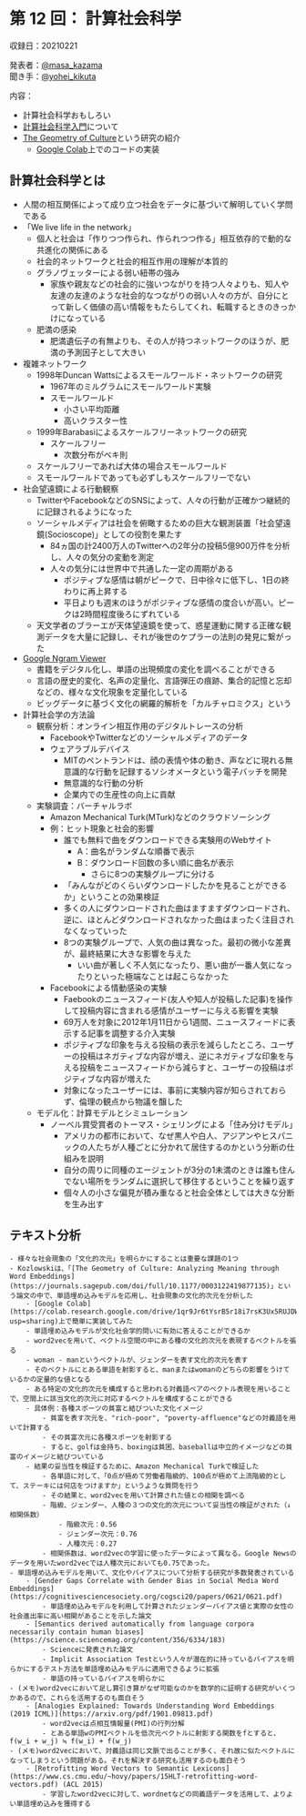 # 第 12 回： 計算社会科学

収録日：20210221

発表者：[@masa_kazama](https://twitter.com/masa_kazama)  
聞き手：[@yohei_kikuta](https://twitter.com/yohei_kikuta)

内容：
- 計算社会科学おもしろい
- [計算社会科学入門](https://www.amazon.co.jp/dp/B08WX86PQF/)について
- [The Geometry of Culture](https://journals.sagepub.com/doi/full/10.1177/0003122419877135)という研究の紹介
  - [Google Colab](https://colab.research.google.com/drive/1qr9Jr6tYsrB5r18i7rsK3Ux5RUJDWnDL?usp=sharing)上でのコードの実装

## 計算社会科学とは
- 人間の相互関係によって成り立つ社会をデータに基づいて解明していく学問である
- 「We live life in the network」
    - 個人と社会は「作りつつ作られ、作られつつ作る」相互依存的で動的な共進化の関係にある
    - 社会的ネットワークと社会的相互作用の理解が本質的
    - グラノヴェッターによる弱い紐帯の強み
        - 家族や親友などの社会的に強いつながりを持つ人々よりも、知人や友達の友達のような社会的なつながりの弱い人々の方が、自分にとって新しく価値の高い情報をもたらしてくれ、転職するときのきっかけになっている
    - 肥満の感染
        - 肥満遺伝子の有無よりも、その人が持つネットワークのほうが、肥満の予測因子として大きい
- 複雑ネットワーク
    - 1998年Duncan Wattsによるスモールワールド・ネットワークの研究
        - 1967年のミルグラムにスモールワールド実験
        - スモールワールド
            - 小さい平均距離
            - 高いクラスター性
    - 1999年Barabasiによるスケールフリーネットワークの研究
        - スケールフリー
            - 次数分布がベキ則
    - スケールフリーであれば大体の場合スモールワールド
    - スモールワールドであっても必ずしもスケールフリーでない
- 社会望遠鏡による行動観察
    - TwitterやFacebookなどのSNSによって、人々の行動が正確かつ継続的に記録されるようになった
    - ソーシャルメディアは社会を俯瞰するための巨大な観測装置「社会望遠鏡(Socioscope)」としての役割を果たす
        - 84ヵ国の計2400万人のTwitterへの2年分の投稿5億900万件を分析し、人々の気分の変動を測定
        - 人々の気分には世界中で共通した一定の周期がある
            - ポジティブな感情は朝がピークで、日中徐々に低下し、1日の終わりに再上昇する
            - 平日よりも週末のほうがポジティブな感情の度合いが高い。ピークは2時間程度後ろにずれている
    - 天文学者のブラーエが天体望遠鏡を使って、惑星運動に関する正確な観測データを大量に記録し、それが後世のケプラーの法則の発見に繋がった
- [Google Ngram Viewer](https://books.google.com/ngrams)
    - 書籍をデジタル化し、単語の出現頻度の変化を調べることができる
    - 言語の歴史的変化、名声の定量化、言語弾圧の痕跡、集合的記憶と忘却などの、様々な文化現象を定量化している
    - ビッグデータに基づく文化の網羅的解析を「カルチャロミクス」という
- 計算社会学の方法論
    - 観察分析：オンライン相互作用のデジタルトレースの分析
        - FacebookやTwitterなどのソーシャルメディアのデータ
        - ウェアラブルデバイス
            - MITのペントランドは、顔の表情や体の動き、声などに現れる無意識的な行動を記録するソシオメータという電子バッチを開発
            - 無意識的な行動の分析
            - 企業内での生産性の向上に貢献
    - 実験調査：バーチャルラボ
        - Amazon Mechanical Turk(MTurk)などのクラウドソーシング
        - 例：ヒット現象と社会的影響
            - 誰でも無料で曲をダウンロードできる実験用のWebサイト
                - A：曲名がランダムな順番で表示
                - B：ダウンロード回数の多い順に曲名が表示
                    - さらに8つの実験グループに分ける
            - 「みんながどのくらいダウンロードしたかを見ることができるか」ということの効果検証
            - 多くの人にダウンロードされた曲はますますダウンロードされ、逆に、ほとんどダウンロードされなかった曲はまったく注目されなくなっていった
            - 8つの実験グループで、人気の曲は異なった。最初の微小な差異が、最終結果に大きな影響を与えた
                - いい曲が著しく不人気になったり、悪い曲が一番人気になったりといった極端なことは起こらなかった
        - Facebookによる情動感染の実験
            - Faebookのニュースフィード(友人や知人が投稿した記事)を操作して投稿内容に含まれる感情がユーザーに与える影響を実験
            - 69万人を対象に2012年1月11日から1週間、ニュースフィードに表示する記事を調整する介入実験
            - ポジティブな印象を与える投稿の表示を減らしたところ、ユーザーの投稿はネガティブな内容が増え、逆にネガティブな印象を与える投稿をニュースフィードから減らすと、ユーザーの投稿はポジティブな内容が増えた
            - 対象になったユーザーには、事前に実験内容が知らされておらず、倫理の観点から物議を醸した
    - モデル化：計算モデルとシミュレーション
        - ノーベル賞受賞者のトーマス・シェリングによる「住み分けモデル」
            - アメリカの都市において、なぜ黒人や白人、アジアンやヒスパニックの人たちが人種ごとに分かれて居住するのかという分断の仕組みを説明
            - 自分の周りに同種のエージェントが3分の1未満のときは誰も住んでない場所をランダムに選択して移住するということを繰り返す
            - 個々人の小さな偏見が積み重なると社会全体としては大きな分断を生み出す

## テキスト分析

    - 様々な社会現象の「文化的次元」を明らかにすることは重要な課題の1つ
    - Kozlowskiは、「[The Geometry of Culture: Analyzing Meaning through Word Embeddings](https://journals.sagepub.com/doi/full/10.1177/0003122419877135)」という論文の中で、単語埋め込みモデルを応用し、社会現象の文化的次元を分析した
        - [Google Colab](https://colab.research.google.com/drive/1qr9Jr6tYsrB5r18i7rsK3Ux5RUJDWnDL?usp=sharing)上で簡単に実装してみた
        - 単語埋め込みモデルが文化社会学的問いに有効に答えることができるか
        - word2vecを用いて、ベクトル空間の中にある種の文化的次元を表現するベクトルを張る
        - woman - manというベクトルが、ジェンダーを表す文化的次元を表す
        - そのベクトルにとある単語を射影すると、manまたはwomanのどちらの影響をうけているかの定量的な値となる
        - ある特定の文化的次元を構成すると思われる対義語ペアのベクトル表現を用いることで、空間上に該当文化的次元に対応するベクトルを構成することができる
        - 具体例：各種スポーツの貧富と結びついた文化イメージ
            - 貧富を表す次元を、"rich-poor", "poverty-affluence"などの対義語を用いて計算する
            - その貧富次元に各種スポーツを射影する
            - すると、golfは金持ち、boxingは貧困、baseballは中立的イメージなどの貧富のイメージと結びついている
        - 結果の妥当性を検証するために、Amazon Mechanical Turkで検証した
            - 各単語に対して、「0点が極めて労働者階級的、100点が極めて上流階級的として、ステーキには何店をつけますか」というような質問を行う
            - その結果と、word2vecを用いて計算された値との相関を調べる
            - 階級、ジェンダー、人種の３つの文化的次元について妥当性の検証がされた（↓相関係数）
                - 階級次元：0.56
                - ジェンダー次元：0.76
                - 人種次元：0.27
            - 相関係数は、word2vecの学習に使ったデータによって異なる。Google Newsのデータを用いたword2vecでは人種次元においても0.75であった。
    - 単語埋め込みモデルを用いて、文化やバイアスについて分析する研究が多数発表されている
        - [Gender Gaps Correlate with Gender Bias in Social Media Word Embeddings](https://cognitivesciencesociety.org/cogsci20/papers/0621/0621.pdf)
            - 単語埋め込みモデルを利用して計算されたジェンダーバイアス値と実際の女性の社会進出率に高い相関があることを示した論文
        - [Semantics derived automatically from language corpora necessarily contain human biases](https://science.sciencemag.org/content/356/6334/183)
            - Scienceに発表された論文
            - Implicit Association Testという人々が潜在的に持っているバイアスを明らかにするテスト方法を単語埋め込みモデルに適用できるように拡張
            - 単語の持っているバイアスを明らかに
    - (メモ)word2vecにおいて足し算引き算がなぜ可能なのかを数学的に証明する研究がいくつかあるので、これらを活用するのも面白そう
        - [Analogies Explained: Towards Understanding Word Embeddings (2019 ICML)](https://arxiv.org/pdf/1901.09813.pdf)
            - word2vecは点相互情報量(PMI)の行列分解
            - とある単語wのPMIベクトルを低次元ベクトルに射影する関数をfとすると、f(w_i + w_j) ≒ f(w_i) + f(w_j)
    - (メモ)word2vecにおいて、対義語は同じ文脈で出ることが多く、それ故に似たベクトルになってしまうという問題がある。それを解決する研究も活用するのも面白そう
        - [Retrofitting Word Vectors to Semantic Lexicons](https://www.cs.cmu.edu/~hovy/papers/15HLT-retrofitting-word-vectors.pdf) (ACL 2015)
            - 学習したword2vecに対して、wordnetなどの同義語データを活用して、よりよい単語埋め込みを獲得する